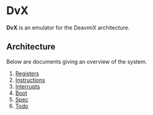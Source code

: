 DvX
===

**DvX** is an emulator for the DeavmiX architecture.

## Architecture

Below are documents giving an overview of the system.

1. [Registers](registers.md)
2. [Instructions](instructions.md)
3. [Interrupts](interrupts.md)
4. [Boot](boot.md)
5. [Spec](spec.md)
6. [Todo](todo.md)